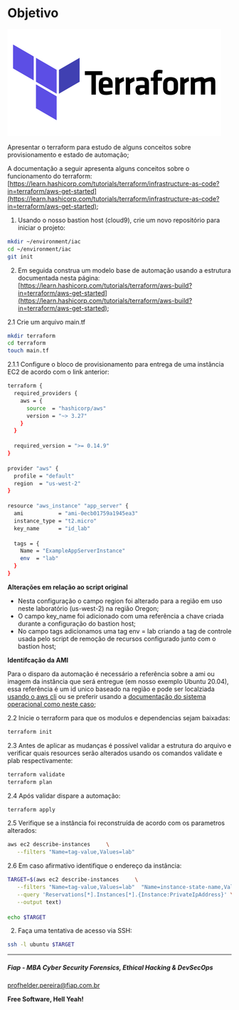 # Objetivo

![TERRAFORM_01](../images/TERRAFORM_01.png)

Apresentar o terraform para estudo de alguns conceitos sobre provisionamento e estado de automação;

A documentação a seguir apresenta alguns conceitos sobre o funcionamento do terraform: [https://learn.hashicorp.com/tutorials/terraform/infrastructure-as-code?in=terraform/aws-get-started](https://learn.hashicorp.com/tutorials/terraform/infrastructure-as-code?in=terraform/aws-get-started);

1. Usando o nosso bastion host (cloud9), crie um novo repositório para iniciar o projeto:

```sh
mkdir ~/environment/iac
cd ~/environment/iac
git init
```

2. Em seguida construa um modelo base de automação usando a estrutura documentada nesta página: [https://learn.hashicorp.com/tutorials/terraform/aws-build?in=terraform/aws-get-started](https://learn.hashicorp.com/tutorials/terraform/aws-build?in=terraform/aws-get-started);

2.1 Crie um arquivo main.tf

```sh
mkdir terraform
cd terraform
touch main.tf
```

2.1.1 Configure o bloco de provisionamento para entrega de uma instância EC2 de acordo com o link anterior:

```sh
terraform {
  required_providers {
    aws = {
      source  = "hashicorp/aws"
      version = "~> 3.27"
    }
  }

  required_version = ">= 0.14.9"
}

provider "aws" {
  profile = "default"
  region  = "us-west-2"
}

resource "aws_instance" "app_server" {
  ami           = "ami-0ecb01759a1945ea3"
  instance_type = "t2.micro"
  key_name      = "id_lab"

  tags = {
    Name = "ExampleAppServerInstance"
    env  = "lab"
  }
}

```

**Alterações em relação ao script original**

- Nesta configuração o campo region foi alterado para a região em uso neste laboratório (us-west-2) na região Oregon;
- O campo key_name foi adicionado com uma referência a chave criada durante a configuração do bastion host;
- No campo tags adicionamos uma tag env = lab criando a tag de controle usada pelo script de remoção de recursos configurado junto com o bastion host;

**Identifcação da AMI**

Para o disparo da automação é necessário a referência sobre a ami ou imagem da instância que será entregue (em nosso exemplo Ubuntu 20.04), essa referência é um id unico baseado na região e pode ser localziada [usando o aws cli](https://docs.aws.amazon.com/AWSEC2/latest/UserGuide/finding-an-ami.html#finding-an-ami-aws-cli) ou se preferir usando a [documentação do sistema operacional como neste caso](https://cloud-images.ubuntu.com/locator/ec2/);


2.2 Inicie o terraform para que os modulos e dependencias sejam baixadas:

```sh
terraform init
```

2.3 Antes de aplicar as mudanças é possível validar a estrutura do arquivo e verificar quais resources serão alterados usando os comandos validate e plab respectivamente:

```sh
terraform validate
terraform plan
```

2.4 Após validar dispare a automação:

```sh
terraform apply
```

2.5 Verifique se a instância foi reconstruída de acordo com os parametros alterados:

```sh
aws ec2 describe-instances     \
   --filters "Name=tag-value,Values=lab"
```

2.6 Em caso afirmativo identifique o endereço da instância:

```sh
TARGET=$(aws ec2 describe-instances     \
   --filters "Name=tag-value,Values=lab"  "Name=instance-state-name,Values=running" \
   --query 'Reservations[*].Instances[*].{Instance:PrivateIpAddress}' \
   --output text)

echo $TARGET
```

2. Faça uma tentativa de acesso via SSH:

```sh
ssh -l ubuntu $TARGET
```

---

##### Fiap - MBA Cyber Security Forensics, Ethical Hacking & DevSecOps
profhelder.pereira@fiap.com.br

**Free Software, Hell Yeah!**
